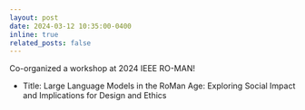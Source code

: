 ```yaml
---
layout: post
date: 2024-03-12 10:35:00-0400
inline: true
related_posts: false
---
```


Co-organized a workshop at 2024 IEEE RO-MAN! 
- Title: Large Language Models in the RoMan Age: Exploring Social Impact and Implications for Design and Ethics
